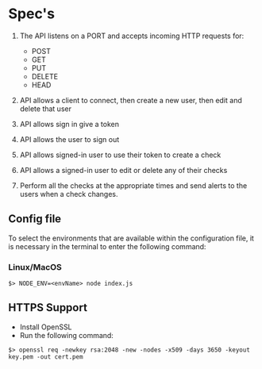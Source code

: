 # Spec's

1. The API listens on a PORT and accepts incoming HTTP
requests for:
    - POST
    - GET
    - PUT
    - DELETE
    - HEAD

2. API allows a client to connect, then create a new user, 
then edit and delete that user 

3. API allows sign in give a token

4. API allows the user to sign out

5. API allows signed-in user to use their token to create a check

6. API allows a signed-in user to edit or delete any of their checks

7. Perform all the checks at the appropriate times and send alerts to the users when a check
changes. 

## Config file

To select the environments that are available within the configuration file, it is necessary in the terminal to enter the following command:

### Linux/MacOS

```
$> NODE_ENV=<envName> node index.js
```

## HTTPS Support

- Install OpenSSL
- Run the following command: 

```
$> openssl req -newkey rsa:2048 -new -nodes -x509 -days 3650 -keyout key.pem -out cert.pem
```
